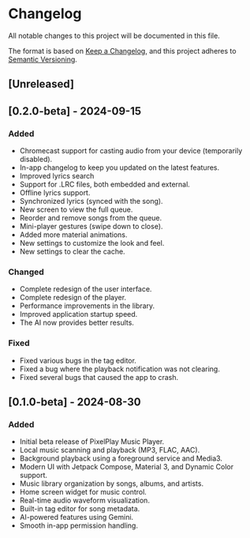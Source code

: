 # Changelog

All notable changes to this project will be documented in this file.

The format is based on [Keep a Changelog](https://keepachangelog.com/en/1.0.0/),
and this project adheres to [Semantic Versioning](https://semver.org/spec/v2.0.0.html).

## [Unreleased]

## [0.2.0-beta] - 2024-09-15

### Added
- Chromecast support for casting audio from your device (temporarily disabled).
- In-app changelog to keep you updated on the latest features.
- Improved lyrics search
- Support for .LRC files, both embedded and external.
- Offline lyrics support.
- Synchronized lyrics (synced with the song).
- New screen to view the full queue.
- Reorder and remove songs from the queue.
- Mini-player gestures (swipe down to close).
- Added more material animations.
- New settings to customize the look and feel.
- New settings to clear the cache.

### Changed
- Complete redesign of the user interface.
- Complete redesign of the player.
- Performance improvements in the library.
- Improved application startup speed.
- The AI now provides better results.

### Fixed
- Fixed various bugs in the tag editor.
- Fixed a bug where the playback notification was not clearing.
- Fixed several bugs that caused the app to crash.

## [0.1.0-beta] - 2024-08-30

### Added
- Initial beta release of PixelPlay Music Player.
- Local music scanning and playback (MP3, FLAC, AAC).
- Background playback using a foreground service and Media3.
- Modern UI with Jetpack Compose, Material 3, and Dynamic Color support.
- Music library organization by songs, albums, and artists.
- Home screen widget for music control.
- Real-time audio waveform visualization.
- Built-in tag editor for song metadata.
- AI-powered features using Gemini.
- Smooth in-app permission handling.
